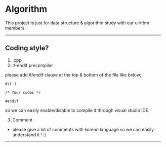# Algorithm
This project is just for data structure & algorithm study with our uirithm members.

-----------------------------------------------------------------------------
## Coding style?

1. <algorithm name>.cpp
2. if-endif precompiler
  
  please add if/endif clause at the top & bottom of the file like below;
  
  ```
  #if 1
  
  /* Your codes */
  
  #endif 
  
  ```
  
  so we can easily enable/disable to compile it through visual studio IDE.
  
3. Comment
  - please give a lot of comments with korean language so we can easily understand it ! :)
  
-----------------------------------------------------------------------------
